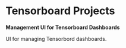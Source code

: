 # Tensorboard Projects
**Management UI for Tensorboard Dashboards**

UI for managing Tensorbord dashboards.